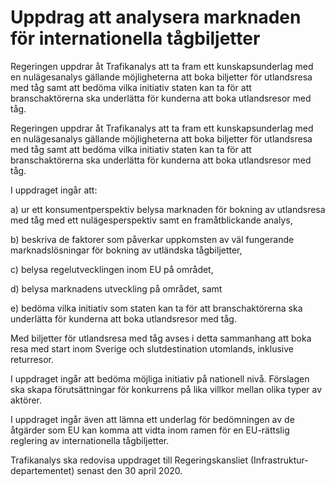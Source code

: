 # Uppdrag att analysera marknaden för internationella tågbiljetter

Regeringen uppdrar åt Trafikanalys att ta fram ett kunskapsunderlag med en nulägesanalys gällande möjligheterna att boka biljetter för utlandsresa med tåg samt att bedöma vilka initiativ staten kan ta för att branschaktörerna ska underlätta för kunderna att boka utlandsresor med tåg.

Regeringen uppdrar åt Trafikanalys att ta fram ett kunskapsunderlag med en nulägesanalys gällande möjligheterna att boka biljetter för utlandsresa med tåg samt att bedöma vilka initiativ staten kan ta för att branschaktörerna ska underlätta för kunderna att boka utlandsresor med tåg.

I uppdraget ingår att:

a) ur ett konsumentperspektiv belysa marknaden för bokning av
utlandsresa med tåg med ett nulägesperspektiv samt en
framåtblickande analys,

b) beskriva de faktorer som påverkar uppkomsten av väl fungerande
marknadslösningar för bokning av utländska tågbiljetter,

c) belysa regelutvecklingen inom EU på området,

d) belysa marknadens utveckling på området, samt

e) bedöma vilka initiativ som staten kan ta för att branschaktörerna ska
underlätta för kunderna att boka utlandsresor med tåg.

Med biljetter för utlandsresa med tåg avses i detta sammanhang att boka resa med start inom Sverige och slutdestination utomlands, inklusive returresor.

I uppdraget ingår att bedöma möjliga initiativ på nationell nivå. Förslagen ska skapa förutsättningar för konkurrens på lika villkor mellan olika typer av aktörer.

I uppdraget ingår även att lämna ett underlag för bedömningen av de åtgärder som EU kan komma att vidta inom ramen för en EU-rättslig reglering av internationella tågbiljetter.

Trafikanalys ska redovisa uppdraget till Regeringskansliet (Infrastruktur-departementet) senast den 30 april 2020.
